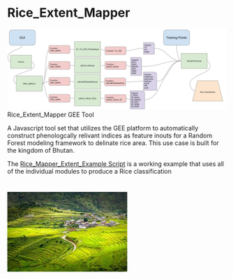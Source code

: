 # Rice_Extent_Mapper
![](Rice_Extent_Mapper.jpg)
Rice_Extent_Mapper GEE Tool


A Javascript tool set that utilizes the 
GEE platform to automatically construct phenologcally 
relivant indices as feature inouts for a Random Forest
modeling framework to delinate rice area. This use case is built for the kingdom of Bhutan.

The [Rice_Mapper_Extent_Example Script](https://code.earthengine.google.com/922ab930c8e63d175bc48f70e773c357) is a working example that uses all of the individual modules to produce a Rice classification
#
![](Bhutan_rice_image_1.jpg)
